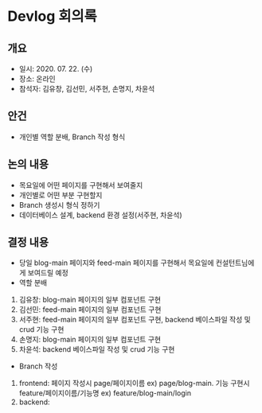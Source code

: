 # Devlog 회의록

## 개요
- 일시: 2020. 07. 22. (수)
- 장소: 온라인
- 참석자: 김유창, 김선민, 서주현, 손명지, 차윤석

## 안건
- 개인별 역할 분배, Branch 작성 형식

## 논의 내용
- 목요일에 어떤 페이지를 구현해서 보여줄지
- 개인별로 어떤 부분 구현할지
- Branch 생성시 형식 정하기
- 데이터베이스 설계, backend 환경 설정(서주현, 차윤석)

## 결정 내용
- 당일 blog-main 페이지와 feed-main 페이지를 구현해서 목요일에 컨설턴트님에게 보여드릴 예정
- 역할 분배
1. 김유창: blog-main 페이지의 일부 컴포넌트 구현
2. 김선민: feed-main 페이지의 일부 컴포넌트 구현
3. 서주현: feed-main 페이지의 일부 컴포넌트 구현, backend 베이스파일 작성 및 crud 기능 구현
4. 손명지: blog-main 페이지의 일부 컴포넌트 구현
5. 차윤석: backend 베이스파일 작성 및 crud 기능 구현
- Branch 작성
1. frontend: 페이지 작성시 page/페이지이름 ex) page/blog-main. 기능 구현시 feature/페이지이름/기능명 ex) feature/blog-main/login
2. backend: 